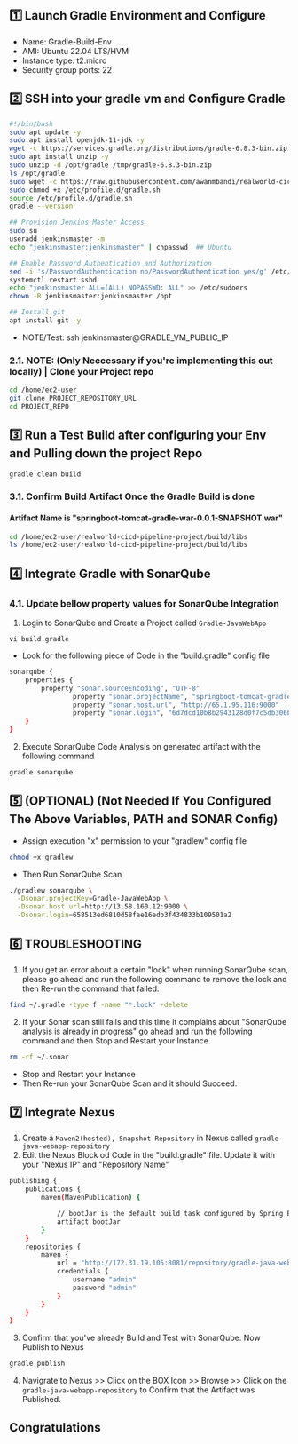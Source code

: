 ## 1️⃣ Launch Gradle Environment and Configure
- Name: Gradle-Build-Env
- AMI: Ubuntu 22.04 LTS/HVM
- Instance type: t2.micro
- Security group ports: 22

## 2️⃣ SSH into your gradle vm and Configure Gradle
```bash
#!/bin/bash
sudo apt update -y
sudo apt install openjdk-11-jdk -y
wget -c https://services.gradle.org/distributions/gradle-6.8.3-bin.zip -P /tmp
sudo apt install unzip -y
sudo unzip -d /opt/gradle /tmp/gradle-6.8.3-bin.zip
ls /opt/gradle
sudo wget -c https://raw.githubusercontent.com/awanmbandi/realworld-cicd-pipeline-project/jenkins-master-client-config/gradle.sh -P /etc/profile.d/
sudo chmod +x /etc/profile.d/gradle.sh
source /etc/profile.d/gradle.sh
gradle --version

## Provision Jenkins Master Access
sudo su
useradd jenkinsmaster -m
echo "jenkinsmaster:jenkinsmaster" | chpasswd  ## Ubuntu

## Enable Password Authentication and Authorization
sed -i 's/PasswordAuthentication no/PasswordAuthentication yes/g' /etc/ssh/sshd_config
systemctl restart sshd
echo "jenkinsmaster ALL=(ALL) NOPASSWD: ALL" >> /etc/sudoers
chown -R jenkinsmaster:jenkinsmaster /opt

## Install git
apt install git -y
```

- NOTE/Test: ssh jenkinsmaster@GRADLE_VM_PUBLIC_IP

### 2.1. NOTE: (Only Neccessary if you're implementing this out locally) | Clone your Project repo
```bash
cd /home/ec2-user
git clone PROJECT_REPOSITORY_URL
cd PROJECT_REPO
```

## 3️⃣ Run a Test Build after configuring your Env and Pulling down the project Repo
```bash
gradle clean build
```

### 3.1. Confirm Build Artifact Once the Gradle Build is done
#### Artifact Name is "springboot-tomcat-gradle-war-0.0.1-SNAPSHOT.war"
```bash
cd /home/ec2-user/realworld-cicd-pipeline-project/build/libs
ls /home/ec2-user/realworld-cicd-pipeline-project/build/libs
```

## 4️⃣ Integrate Gradle with SonarQube
### 4.1. Update bellow property values for SonarQube Integration
1. Login to SonarQube and Create a Project called `Gradle-JavaWebApp`
```
vi build.gradle
```
- Look for the following piece of Code in the "build.gradle" config file
```bash
sonarqube {
    properties {
        property "sonar.sourceEncoding", "UTF-8"
                property "sonar.projectName", "springboot-tomcat-gradle-war"
                property "sonar.host.url", "http://65.1.95.116:9000"
                property "sonar.login", "6d7dcd10b8b2943128d0f7c5db306bf5aa723aa6"
    }
}
```

2. Execute SonarQube Code Analysis on generated artifact with the following command
```bash
gradle sonarqube
```

## 5️⃣ (OPTIONAL) (Not Needed If You Configured The Above Variables, PATH and SONAR Config)
- Assign execution "x" permission to your "gradlew" config file
```bash
chmod +x gradlew
```

- Then Run SonarQube Scan
```bash
./gradlew sonarqube \
  -Dsonar.projectKey=Gradle-JavaWebApp \
  -Dsonar.host.url=http://13.58.160.12:9000 \
  -Dsonar.login=658513ed6810d58fae16edb3f434833b109501a2
```

## 6️⃣ TROUBLESHOOTING
1. If you get an error about a certain "lock" when running SonarQube scan, please go ahead and run the following command to remove the lock and then Re-run the command that failed.
```bash
find ~/.gradle -type f -name "*.lock" -delete
```

2. If your Sonar scan still fails and this time it complains about "SonarQube analysis is already in progress" go ahead and run the following command and then Stop and Restart your Instance. 
```bash
rm -rf ~/.sonar
```
- Stop and Restart your Instance
- Then Re-run your SonarQube Scan and it should Succeed.

## 7️⃣ Integrate Nexus
1. Create a ``Maven2(hosted), Snapshot Repository`` in Nexus called `gradle-java-webapp-repository`
2. Edit the Nexus Block od Code in the "build.gradle" file. Update it with your "Nexus IP" and "Repository Name"
```bash
publishing {
    publications {
        maven(MavenPublication) {

            // bootJar is the default build task configured by Spring Boot
            artifact bootJar
        }
    }
    repositories {
        maven {
            url = "http://172.31.19.105:8081/repository/gradle-java-webapp-repository/"
            credentials {
                username "admin"
                password "admin"
            }
        }
    }
}
```

3. Confirm that you've already Build and Test with SonarQube. Now Publish to Nexus
```bash
gradle publish
```

4. Navigrate to Nexus >> Click on the BOX Icon >> Browse >> Click on the `gradle-java-webapp-repository` to Confirm that the Artifact was Published.

## Congratulations